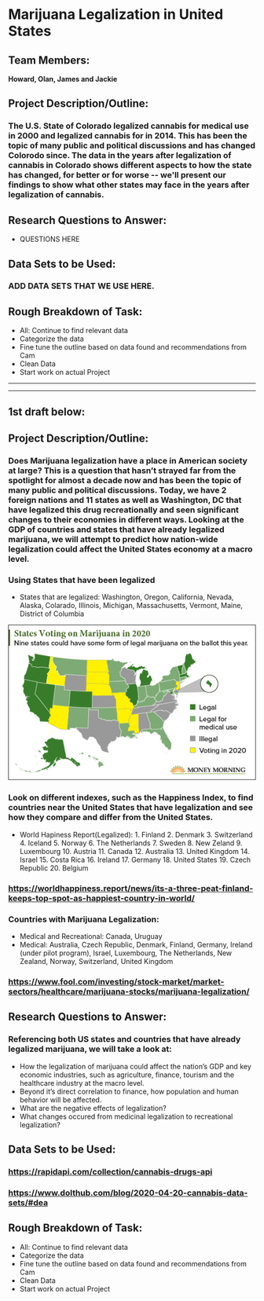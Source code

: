 # Marijuana Legalization in United States

## Team Members:
**Howard, Olan, James and Jackie**

## Project Description/Outline:
### The U.S. State of Colorado legalized cannabis for medical use in 2000 and legalized cannabis for in 2014. This has been the topic of many public and political discussions and has changed Colorodo since. The data in the years after legalization of cannabis in Colorado shows different aspects to how the state has changed, for better or for worse -- we'll present our findings to show what other states may face in the years after legalization of cannabis.

## Research Questions to Answer:
* QUESTIONS HERE


## Data Sets to be Used:
### ADD DATA SETS THAT WE USE HERE.

## Rough Breakdown of Task:
* All: Continue to find relevant data
* Categorize the data
* Fine tune the outline based on data found and recommendations from Cam
* Clean Data
* Start work on actual Project







-----------------------------------
-----------------------------------
1st draft below:
-----------------------------------
## Project Description/Outline:
### Does Marijuana legalization have a place in American society at large? This is a question that hasn’t strayed far from the spotlight for almost a decade now and has been the topic of many public and political discussions. Today, we have 2 foreign nations and 11 states as well as Washington, DC that have legalized this drug recreationally and seen significant changes to their economies in different ways. Looking at the GDP of countries and states that have already legalized marijuana, we will attempt to predict how nation-wide legalization could affect the United States economy at a macro level.

### Using States that have been legalized
* States that are legalized: Washington, Oregon, California, Nevada, Alaska, Colarado, Illinois, Michigan, Massachusetts, Vermont, Maine, District of Columbia

![United States Marijuana Legalization](https://github.com/jtmcginley123/project-one/blob/master/images/statesvotingmarijuana.png)

### Look on different indexes, such as the Happiness Index, to find countries near the United States that have legalization and see how they compare and differ from the United States.
* World Hapiness Report(Legalized): 1. Finland 2. Denmark 3. Switzerland 4. Iceland 5. Norway 6. The Netherlands 7. Sweden 8. New Zeland 9. Luxembourg 10. Austria 11. Canada 12. Australia 13. United Kingdom 14. Israel 15. Costa Rica 16. Ireland 17. Germany 18. United States 19. Czech Republic 20. Belgium
### https://worldhappiness.report/news/its-a-three-peat-finland-keeps-top-spot-as-happiest-country-in-world/

### Countries with Marijuana Legalization:  
* Medical and Recreational: Canada, Uruguay
* Medical: Australia, Czech Republic, Denmark, Finland, Germany, Ireland (under pilot program), Israel, Luxembourg, The Netherlands, New Zealand, Norway, Switzerland, United Kingdom

### https://www.fool.com/investing/stock-market/market-sectors/healthcare/marijuana-stocks/marijuana-legalization/



## Research Questions to Answer:
### Referencing both US states and countries that have already legalized marijuana, we will take a look at:
* How the legalization of marijuana could affect the nation’s GDP and key economic industries, such as agriculture, finance, tourism and the healthcare industry at the macro level.
* Beyond it’s direct correlation to finance, how population and human behavior will be affected.
* What are the negative effects of legalization?
* What changes occured from medicinal legalization to recreational legalization?
    
## Data Sets to be Used:
### https://rapidapi.com/collection/cannabis-drugs-api

### https://www.dolthub.com/blog/2020-04-20-cannabis-data-sets/#dea

## Rough Breakdown of Task:
* All: Continue to find relevant data
* Categorize the data
* Fine tune the outline based on data found and recommendations from Cam
* Clean Data
* Start work on actual Project

